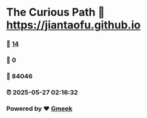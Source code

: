 # The Curious Path :link: https://jiantaofu.github.io 
### :page_facing_up: [14](https://jiantaofu.github.io/tag.html) 
### :speech_balloon: 0 
### :hibiscus: 84046 
### :alarm_clock: 2025-05-27 02:16:32 
### Powered by :heart: [Gmeek](https://github.com/Meekdai/Gmeek)
